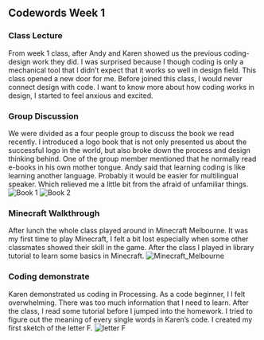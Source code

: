 ## Codewords Week 1

### Class Lecture
From week 1 class, after Andy and Karen showed us the previous coding-design work they did. I was surprised because I though coding is only a mechanical tool that I didn’t expect that it works so well in design field. This class opened a new door for me. Before joined this class, I would never connect design with code. I want to know more about how coding works in design, I started to feel anxious and excited.

### Group Discussion
We were divided as a four people group to discuss the book we read recently. I introduced a logo book that is not only presented us about the successful logo in the world, but also broke down the process and design thinking behind. One of the group member mentioned that he normally read e-books in his own mother tongue. Andy said that learning coding is like learning another language. Probably it would be easier for multilingual speaker. Which relieved me a little bit from the afraid of unfamiliar things.
![Book 1](https://user-images.githubusercontent.com/68985217/92201914-0e0c3000-eec1-11ea-834f-bed2df21bb38.jpg)
![Book 2](https://user-images.githubusercontent.com/68985217/92202087-8246d380-eec1-11ea-865b-193656d6f297.jpg)

### Minecraft Walkthrough
After lunch the whole class played around in Minecraft Melbourne. It was my first time to play Minecraft, I felt a bit lost especially when some other classmates showed their skill in the game. After the class I played in library tutorial to learn some basics in Minecraft.
![Minecraft_Melbourne](https://user-images.githubusercontent.com/68985217/92202130-a4405600-eec1-11ea-9669-00b4fb549a45.JPG)

### Coding demonstrate
Karen demonstrated us coding in Processing. As a code beginner, I l felt overwhelming. There was too much information that I need to learn. After the class, I read some tutorial before I jumped into the homework. I tried to figure out the meaning of every single words in Karen’s code. I created my first sketch of the letter F.
![letter F](https://user-images.githubusercontent.com/68985217/92202741-f9c93280-eec2-11ea-816e-b02cb1afca1a.gif)

